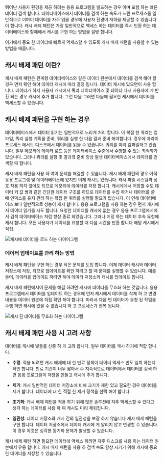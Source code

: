 뛰어난 사용자 환경을 제공 하려는 응용 프로그램을 빌드하는 경우 이며 포함 하는 빠른 데이터 검색 합니다. 데이터베이스에서 데이터를 검색 하는 속도가 느린 프로세스를 일반적으로 이며이 데이터를 자주 읽을 경우에 사용자 환경이 저하을 제공할 수 있습니다이 합니다. 캐시 배제 패턴은 가장 일반적으로 액세스 하는 데이터를 즉시 반환 하는 데이터베이스와 함께에서 캐시를 구현 하는 방법을 설명 합니다.

여기에서 중요 한 데이터에 빠르게 액세스할 수 있도록 캐시 배제 패턴을 사용할 수 있는 방법을 배웁니다.

## <a name="what-is-the-cache-aside-pattern"></a>캐시 배제 패턴 이란?

캐시 배제 패턴은 관계형 데이터베이스와 같은 데이터 원본에서 데이터를 검색 해야 할 경우 먼저 확인 해야 데이터 캐시에 따라 결정 됩니다. 데이터 캐시에 있으면이 사용 합니다. 데이터가 하지 사용자 캐시에서 쿼리 데이터베이스 및 데이터 다시 사용자에 게 반환 되는 경우 캐시에 추가 합니다. 그런 다음 그러면 다음에 필요한 캐시에서 데이터를 액세스할 수 있습니다.

## <a name="when-to-implement-the-cache-aside-pattern"></a>캐시 배제 패턴을 구현 하는 경우

데이터베이스에서 데이터 읽기는 일반적으로 느리게 처리 합니다. 이 복잡 한 쿼리는 컴파일, 쿼리 실행 계획을 준비, 쿼리를 실행 한 다음 결과 준비 해야합니다. 경우에 따라이 프로세스 에서도 디스크에서 데이터를 읽을 수 있습니다. 쿼리를 미리 컴파일하고 있습니다. 일부 메모리에 데이터 로드 등은 데이터베이스 수준에서 수행할 수 있는 최적화가 있습니다. 그러나 쿼리를 실행 및 결과의 준비 항상 발생 데이터베이스에서 데이터를 검색할 때 합니다.

캐시 배제 패턴을 사용 하 여이 문제를 해결할 수 있습니다. 캐시 배제 패턴의 경우 아직 응용 프로그램 및 데이터베이스에 있지만 이제 캐시도 있습니다. 캐시 파일 시스템과 상호 작용 하지 않아도 되므로 메모리에 데이터를 저장 합니다. 캐시에에서 저장할 수도 데이터 키 값 쌍과 같은 간단한 데이터 구조를 하므로 데이터를 수집 하거나 데이터를 쓸 때 인덱스를 유지 관리 하는 복잡 한 쿼리를 실행할 필요가 없습니다. 이 인해 데이터베이스 보다 일반적으로 성능이 캐시 합니다. 응용 프로그램을 사용 하는 경우 먼저 캐시에서 데이터 읽기를 시도 합니다. 요청한 데이터를 캐시에 없는 경우 응용 프로그램에서에서 검색 데이터베이스 처럼 항상 종료 되었습니다. 그러나 저장 하는 데이터 후속 요청에 캐시 합니다. 모든 사용자가 데이터를 요청할 때 다음 시간을 반환 합니다 해당 캐시에서 직접.

![캐시에 데이터를 로드 하는 다이어그램](../media-draft/cache-aside-set-cache.png)

### <a name="how-to-manage-updating-data"></a>데이터 업데이트를 관리 하는 방법

캐시 배제 패턴을 구현 하는 경우 작은 문제를 도입 합니다. 이제 데이터 캐시와 데이터 저장소에 저장, 되므로 업데이트를 확인 하려고 할 때 문제를 실행할 수 있습니다. 예를 들어, 데이터를 업데이트 하려면 해야 데이터 저장소와 캐시를 업데이트 합니다.

캐시 배제 패턴에서이 문제를 해결 하려면 캐시에 데이터를 무효화 하는 것입니다. 응용 프로그램에서 데이터를 업데이트 하는 경우에 먼저 캐시에서 데이터를 삭제 하 고 변경 내용을 데이터 원본에 직접 확인 해야 합니다. 따라서 다음 번 데이터가 요청 된 작업을 수행 하면 캐시에 있을 수 없습니다 하 고 프로세스가 반복 됩니다. 

![캐시 된 데이터를 무효화 하는 다이어그램](../media-draft/cache-aside-invalidate.png)

## <a name="considerations-for-using-the-cache-aside-pattern"></a>캐시 배제 패턴 사용 시 고려 사항

데이터를 캐시에 넣을를 신중 하 게 고려 합니다. 일부 데이터를 캐시 하기에 적합 합니다.

- **수명**: 적용 되려면 캐시 배제에 대 한 만료 정책이 데이터 액세스 빈도 일치 하는지 확인 합니다. 만료 기간이 너무 짧아서 수 지속적으로 데이터에서 데이터를 검색 하면 응용 프로그램이 저장을 만들고 캐시에 추가 합니다.

- **제거**: 캐시 일반적인 데이터 저장소에 비해 크기가 제한 있고 필요한 경우 데이터를 제거 합니다. 데이터에 대 한 적절 한 제거 정책을 선택 해야 합니다.

- **초기화**: 캐시 배제 패턴을 적용 하기 위해 많은 솔루션에 자주 액세스할 수 있다고 생각 하는 데이터를 사용 하 여 캐시도 미리 채워집니다.

- **일관성**: 데이터 저장소와 캐시 간의 일관성을 보장 하지 않습니다 캐시 배제 패턴을 구현 합니다. 데이터 저장소에서 데이터 캐시에 게 알리지 않고 변경할 수 있습니다. 이 경우 이것은 심각한 동기화 문제가 발생할 수 있습니다.

캐시 배제 패턴 하면 필요한 데이터에 액세스 하려면 자주 디스크를 사용 하는 데이터 원본에서 유용 합니다. 캐시 배제 패턴을 사용 하 검색 속도 향상 시키기 위해 캐시에 중요 한 데이터를 저장할 수 있습니다. 
